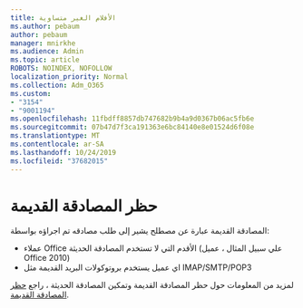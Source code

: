 ```yaml
---
title: الأفلام الغير متساوية
ms.author: pebaum
author: pebaum
manager: mnirkhe
ms.audience: Admin
ms.topic: article
ROBOTS: NOINDEX, NOFOLLOW
localization_priority: Normal
ms.collection: Adm_O365
ms.custom:
- "3154"
- "9001194"
ms.openlocfilehash: 11fbdff8857db747682b9b4a9d0367b06ac5fb6e
ms.sourcegitcommit: 07b47d7f3ca191363e6bc84140e8e01524d6f08e
ms.translationtype: MT
ms.contentlocale: ar-SA
ms.lasthandoff: 10/24/2019
ms.locfileid: "37682015"
---
```

# <a name="blocking-legacy-authentication"></a>حظر المصادقة القديمة

المصادقة القديمة عبارة عن مصطلح يشير إلى طلب مصادقه تم اجراؤه بواسطة:

- عملاء Office الأقدم التي لا تستخدم المصادقة الحديثة (علي سبيل المثال ، عميل Office 2010)
- اي عميل يستخدم بروتوكولات البريد القديمة مثل IMAP/SMTP/POP3  

لمزيد من المعلومات حول حظر المصادقة القديمة وتمكين المصادقة الحديثة ، راجع [حظر المصادقة القديمة](https://docs.microsoft.com/en-us/azure/active-directory/conditional-access/concept-conditional-access-block-legacy-authentication).